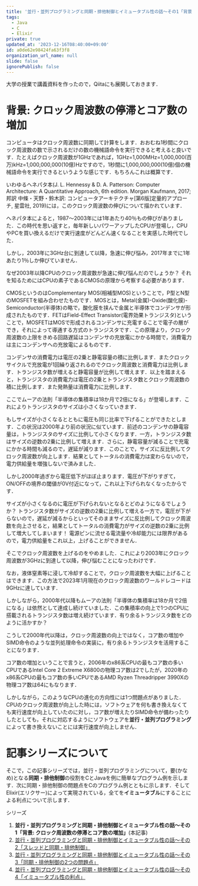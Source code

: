 ```yaml
---
title: '並行・並列プログラミングと同期・排他制御とイミュータブル性の話〜その1「背景: クロック周波数の停滞とコア数の増加」'
tags:
  - Java
  - C
  - Elixir
private: true
updated_at: '2023-12-16T08:40:00+09:00'
id: a0de62e98424fa63f3f8
organization_url_name: null
slide: false
ignorePublish: false
---
```

大学の授業で講義資料を作ったので，Qiitaにも展開しておきます．

# 背景: クロック周波数の停滞とコア数の増加

コンピュータはクロック周波数に同期して計算をします．おおむね1秒間にクロック周波数の数で示されるだけの数の機械語命令を実行できると考えると良いです．たとえばクロック周波数が1GHzであれば，1GHz=1,000MHz=1,000,000(百万)kHz=1,000,000,000(10億)Hzですので，1秒間に1,000,000,000(10億)個の機械語命令を実行できるというような感じです．もちろんこれは概算です．

いわゆるヘネパタ本(J. L. Hennessy & D. A. Patterson: Computer Architecture: A Quantitative Approach, 6th edition. Morgan Kaufmann, 2017; 邦訳 中條・天野・鈴木訳: コンピュータアーキテクチャ[第6版]定量的アプローチ, 星雲社, 2019)には，このクロック周波数の伸びについて描かれています．

ヘネパタ本によると，1987〜2003年には1年あたり40％もの伸びがありました．この時代を思い返すと，毎年新しいパワーアップしたCPUが登場し，CPUやPCを買い換えるだけで実行速度がどんどん速くなることを実感した時代でした．

しかし，2003年に3GHz台に到達して以降，急速に伸び悩み，2017年までに1年あたり1％しか伸びていません．

なぜ2003年以降CPUのクロック周波数が急速に伸び悩んだのでしょうか？ それを知るためにはCPUの素子であるCMOSの原理から考察する必要があります．

CMOSというのはComplementary MOS(相補型MOS)ということで，P型とN型のMOSFETを組み合わせたものです．MOSとは，Metal(金属)-Oxide(酸化膜)-Semiconductor(半導体)の略で，酸化膜を挟んで金属と半導体でコンデンサが形成されたものです．FETはField-Effect Transistor(電界効果トランジスタ)ということで，MOSFETはMOSで形成されるコンデンサに充電することで電子の層ができ，それによって導通する方式のトランジスタです．この原理より，クロック周波数の上限をきめる回路遅延はコンデンサの充放電にかかる時間で，消費電力は主にコンデンサへの充放電によるものです．

コンデンサの消費電力は電圧の2乗と静電容量の積に比例します．またクロックサイクルで充放電が1回繰り返されるのでクロック周波数と消費電力は比例します．トランジスタ数が増えると静電容量が比例して増えます．以上を踏まえると，トランジスタの消費電力は電圧の2乗とトランジスタ数とクロック周波数の積に比例します．また発熱量は消費電力に比例します．

ここでムーアの法則「半導体の集積率は18か月で2倍になる」が登場します．これによりトランジスタのサイズは小さくなっていきます．

もしサイズが小さくなるとともに電圧も同じ比率で下げることができたとします．この状況は2000年より前の状況に似ています．前述のコンデンサの静電容量は，トランジスタのサイズに比例して小さくなります．一方，トランジスタ数はサイズの逆数の2乗に比例して増えます．さらに，静電容量が減ることで充電にかかる時間も減るので，遅延が減ります．このことで，サイズに反比例してクロック周波数が向上します．結果としてトータルの消費電力は変わらないので，電力供給量を増強しないで済みました．

しかし2000年過ぎから電圧低下がほぼ止まります．電圧が下がりすぎて，ON/OFFの境界の閾値が0V付近になって，これ以上下げられなくなったからです．

サイズが小さくなるのに電圧が下げられないとなるとどのようになるでしょうか？ トランジスタ数がサイズの逆数の2乗に比例して増える一方で，電圧が下がらないので，遅延が減るからといってそのままサイズに反比例してクロック周波数を向上させると，結果としてトータルの消費電力がサイズの逆数の2乗に比例して増大してしまいます！ 電源ピンに流せる電流量や冷却能力には限界があるので，電力供給量をこれ以上，上げることができません．

そこでクロック周波数を上げるのをやめました．これにより2003年にクロック周波数が3GHzに到達して以降，伸び悩むことになったわけです．

なお，液体窒素等に浸して冷却することで，クロック周波数を大幅に上げることはできます．この方法で2023年1月現在のクロック周波数のワールドレコードは9GHzに達しています．

しかしながら，2000年代以降もムーアの法則「半導体の集積率は18か月で2倍になる」は依然として達成し続けていました．この集積率の向上で1つのCPUに搭載されるトランジスタ数は増え続けています．有り余るトランジスタ数をどのように活かすか？

こうして2000年代以降は，クロック周波数の向上ではなく，コア数の増加やSIMD命令のような並列処理命令の実装に，有り余るトランジスタを活用することになります．

コア数の増加ということで言うと，2006年のx86系CPUの最もコア数の多いCPUであるIntel Core 2 Extreme X6800の物理コア数は2でしたが，2020年のx86系CPUの最もコア数の多いCPUであるAMD Ryzen Threadripper 3990Xの物理コア数は64にもなります． 

しかしながら，このようなCPUの進化の方向性には1つ問題点がありました．CPUのクロック周波数が向上した時には，ソフトウェアを何も書き換えなくても実行速度が向上していたのに対し，コア数が増えたりSIMD命令が備わったりしたとしても，それに対応するようにソフトウェアを**並行・並列プログラミング**によって書き換えないことには実行速度が向上しません．

# 記事シリーズについて

そこで，この記事シリーズでは，並行・並列プログラミングについて，要(かなめ)となる**同期・排他制御**の役割をCとJavaを例に簡単なプログラム例を示します．次に同期・排他制御の問題点をCのプログラム例とともに示します．そしてElixir(エリクサー)によって実現されている，全てを**イミュータブル**にすることによる利点について示します．

シリーズ

1. **並行・並列プログラミングと同期・排他制御とイミュータブル性の話〜その1「背景: クロック周波数の停滞とコア数の増加」**(本記事)
1. [並行・並列プログラミングと同期・排他制御とイミュータブル性の話〜その2「スレッドと同期・排他制御」]()
1. [並行・並列プログラミングと同期・排他制御とイミュータブル性の話〜その3「同期・排他制御の2つの問題点」]()
1. [並行・並列プログラミングと同期・排他制御とイミュータブル性の話〜その4「イミュータブル性の利点」]()

